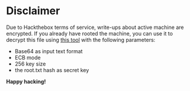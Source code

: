 # Disclaimer

Due to Hackthebox terms of service, write-ups about active machine are encrypted. If you already have rooted the machine,
you can use it to decrypt this file using [this tool](https://www.devglan.com/online-tools/aes-encryption-decryption) with the following parameters:
- Base64 as input text format
- ECB mode
- 256 key size
- the root.txt hash as secret key

**Happy hacking!**
